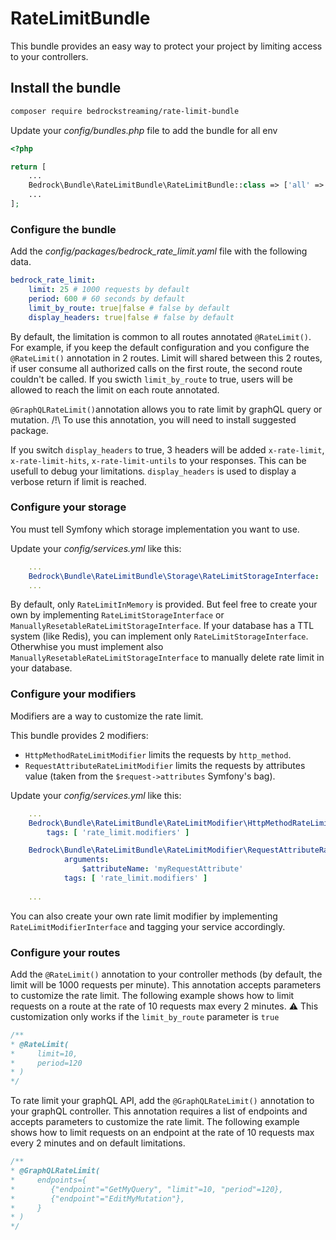 # RateLimitBundle
This bundle provides an easy way to protect your project by limiting access to your controllers.

## Install the bundle
```bash
composer require bedrockstreaming/rate-limit-bundle
```

Update your _config/bundles.php_ file to add the bundle for all env
```php
<?php

return [
    ...
    Bedrock\Bundle\RateLimitBundle\RateLimitBundle::class => ['all' => true],
    ...
];
```

### Configure the bundle
Add the _config/packages/bedrock_rate_limit.yaml_ file with the following data.
```yaml
bedrock_rate_limit:
    limit: 25 # 1000 requests by default
    period: 600 # 60 seconds by default
    limit_by_route: true|false # false by default
    display_headers: true|false # false by default
```
By default, the limitation is common to all routes annotated `@RateLimit()`. 
For example, if you keep the default configuration and you configure the `@RateLimit()` annotation in 2 routes. Limit will shared between this 2 routes, if user consume all authorized calls on the first route, the second route couldn't be called.
If you swicth `limit_by_route` to true, users will be allowed to reach the limit on each route annotated.

`@GraphQLRateLimit()`annotation allows you to rate limit by graphQL query or mutation.
/!\ To use this annotation, you will need to install suggested package.

If you switch `display_headers` to true, 3 headers will be added `x-rate-limit`, `x-rate-limit-hits`, `x-rate-limit-untils` to your responses. This can be usefull to debug your limitations.
`display_headers` is used to display a verbose return if limit is reached.
 
### Configure your storage 
You must tell Symfony which storage implementation you want to use.

Update your _config/services.yml_ like this:

```yaml
    ...
    Bedrock\Bundle\RateLimitBundle\Storage\RateLimitStorageInterface: '@Bedrock\Bundle\RateLimitBundle\Storage\RateLimitInMemoryStorage'
    ...
``` 

By default, only `RateLimitInMemory` is provided. But feel free to create your own by implementing `RateLimitStorageInterface` or `ManuallyResetableRateLimitStorageInterface`.
If your database has a TTL system (like Redis), you can implement only `RateLimitStorageInterface`. Otherwhise you must implement also `ManuallyResetableRateLimitStorageInterface` to manually delete rate limit in your database. 

### Configure your modifiers
Modifiers are a way to customize the rate limit.

This bundle provides 2 modifiers: 
* `HttpMethodRateLimitModifier` limits the requests by `http_method`.
* `RequestAttributeRateLimitModifier` limits the requests by attributes value (taken from the `$request->attributes` Symfony's bag).

Update your _config/services.yml_ like this:

```yaml
    ...
    Bedrock\Bundle\RateLimitBundle\RateLimitModifier\HttpMethodRateLimitModifier:
        tags: [ 'rate_limit.modifiers' ]   

    Bedrock\Bundle\RateLimitBundle\RateLimitModifier\RequestAttributeRateLimitModifier:
            arguments:
                $attributeName: 'myRequestAttribute'
            tags: [ 'rate_limit.modifiers' ]
 
    ...
``` 

You can also create your own rate limit modifier by implementing `RateLimitModifierInterface` and tagging your service accordingly.

### Configure your routes
Add the `@RateLimit()` annotation to your controller methods (by default, the limit will be 1000 requests per minute).
This annotation accepts parameters to customize the rate limit. The following example shows how to limit requests on a route at the rate of 10 requests max every 2 minutes.
:warning: This customization only works if the `limit_by_route` parameter is `true`

```php
/**
* @RateLimit(
*     limit=10,
*     period=120
* )
*/
```

To rate limit your graphQL API, add the `@GraphQLRateLimit()` annotation to your graphQL controller.
This annotation requires a list of endpoints and accepts parameters to customize the rate limit. The following example shows how to limit requests on an endpoint at the rate of 10 requests max every 2 minutes and on default limitations.

```php
/**
* @GraphQLRateLimit(
*     endpoints={
*        {"endpoint"="GetMyQuery", "limit"=10, "period"=120},
*        {"endpoint"="EditMyMutation"},
*     }
* )
*/
```
